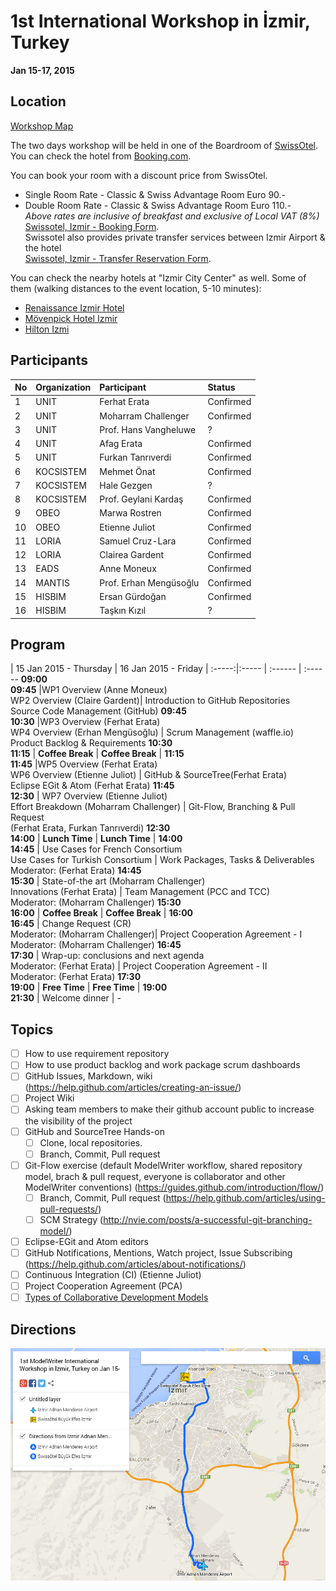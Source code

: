 1st International Workshop in İzmir, Turkey
===
**Jan 15-17, 2015**

Location
---
[Workshop Map](https://www.google.com/maps/d/viewer?mid=z3T2wGQj_Uvw.k7fX60C9jOuM)

The two days workshop will be held in one of the Boardroom of [SwissOtel](http://www.swissotel.com/hotels/izmir/). You can check the hotel from [Booking.com](http://www.booking.com/hotel/tr/swissotel-grand-efes-izmir.en-gb.html). 

You can book your room with a discount price from SwissOtel. 

* Single Room Rate - Classic & Swiss Advantage Room Euro 90.-  
* Double Room Rate - Classic & Swiss Advantage Room Euro 110.-  
*Above rates are inclusive of breakfast and exclusive of Local VAT (8%)*  
[Swissotel, Izmir - Booking Form](https://github.com/ModelWriter/Workshops/raw/master/Documents/Reservation_Form_for_Swissotel_Izmir.docx).  
Swissotel also provides private transfer services between Izmir Airport & the hotel  
[Swissotel, Izmir - Transfer Reservation Form](https://github.com/ModelWriter/Workshops/raw/master/Documents/Transfer_Form_for_Swissotel_Izmir.docx).

You can check the nearby hotels at "Izmir City Center" as well. Some of them (walking distances to the event location, 5-10 minutes):
* [Renaissance Izmir Hotel](http://www.booking.com/hotel/tr/renaissance-izmir.en-gb.html)
* [Mövenpick Hotel Izmir](http://www.booking.com/hotel/tr/movenpick-izmir.en-gb.html)
* [Hilton Izmi](http://www.booking.com/hotel/tr/hilton-izmir.en-gb.html)


Participants
---

No | Organization  | Participant |Status
:-- | :------ | :--- | :---
1 | UNIT | Ferhat Erata | Confirmed
2 | UNIT | Moharram Challenger | Confirmed
3 | UNIT | Prof. Hans Vangheluwe | ?
4 | UNIT | Afag Erata | Confirmed
5 | UNIT | Furkan Tanrıverdi | Confirmed
6 | KOCSISTEM | Mehmet Önat | Confirmed
7 | KOCSISTEM | Hale Gezgen | ?
8 | KOCSISTEM | Prof. Geylani Kardaş | Confirmed
9 | OBEO | Marwa Rostren | Confirmed
10 | OBEO | Etienne Juliot | Confirmed
11 | LORIA | Samuel Cruz-Lara | Confirmed
12 | LORIA | Clairea Gardent | Confirmed
13 | EADS |Anne Moneux  | Confirmed
14 | MANTIS | Prof. Erhan Mengüsoğlu  | Confirmed
15 | HISBIM | Ersan Gürdoğan | Confirmed
16 | HISBIM | Taşkın Kızıl | ?

Program
-----

 | 15 Jan 2015 - Thursday | 16 Jan 2015 - Friday |
:-----:|:----- | :------ | :------
**09:00<br>09:45** |WP1 Overview (Anne Moneux)<br>WP2 Overview (Claire Gardent)|  Introduction to GitHub Repositories<br>Source Code Management (GitHub) 
**09:45<br>10:30** |WP3 Overview (Ferhat Erata)<br>WP4 Overview (Erhan Mengüsoğlu) | Scrum Management (waffle.io)<br>Product Backlog & Requirements 
**10:30<br>11:15** | **Coffee Break** |  **Coffee Break** |
**11:15<br>11:45** |WP5 Overview (Ferhat Erata)<br> WP6 Overview (Etienne Juliot) | GitHub & SourceTree(Ferhat Erata)<br> Eclipse EGit & Atom (Ferhat Erata)
**11:45<br>12:30** | WP7 Overview (Etienne Juliot)<br> Effort Breakdown (Moharram Challenger) | Git-Flow, Branching & Pull Request <br> (Ferhat Erata, Furkan Tanrıverdi) 
**12:30<br>14:00** | **Lunch Time** | **Lunch Time** |
**14:00<br>14:45** | Use Cases for French Consortium<br>Use Cases for Turkish Consortium | Work Packages, Tasks & Deliverables<br>Moderator: (Ferhat Erata)
**14:45<br>15:30** | State-of-the art (Moharram Challenger)<br>Innovations (Ferhat Erata) | Team Management (PCC and TCC)<br>Moderator: (Moharram Challenger) 
**15:30<br>16:00** | **Coffee Break** | **Coffee Break** |
**16:00<br>16:45** | Change Request (CR)<br>Moderator: (Moharram Challenger)| Project Cooperation Agreement - I<br> Moderator: (Moharram Challenger)
**16:45<br>17:30** | Wrap-up: conclusions and next agenda <br> Moderator: (Ferhat Erata) | Project Cooperation Agreement - II<br> Moderator: (Ferhat Erata) 
**17:30<br>19:00** | **Free Time** | **Free Time** |
**19:00<br>21:30** | Welcome dinner | -

Topics
---
* [ ] How to use requirement repository
* [ ] How to use product backlog and work package scrum dashboards
* [ ] GitHub Issues, Markdown, wiki (https://help.github.com/articles/creating-an-issue/)
* [ ] Project Wiki
* [ ] Asking team members to make their github account public to increase the visibility of the project
* [ ] GitHub and SourceTree Hands-on
  * [ ] Clone, local repositories.
  * [ ] Branch, Commit, Pull request
* [ ] Git-Flow exercise (default ModelWriter workflow, shared repository model, brach & pull request, everyone is collaborator and other ModelWriter conventions) (https://guides.github.com/introduction/flow/)
  * [ ] Branch, Commit, Pull request (https://help.github.com/articles/using-pull-requests/)
  * [ ] SCM Strategy (http://nvie.com/posts/a-successful-git-branching-model/)
* [ ] Eclipse-EGit and Atom editors
* [ ] GitHub Notifications, Mentions, Watch project, Issue Subscribing (https://help.github.com/articles/about-notifications/)
* [ ] Continuous Integration (CI) (Etienne Juliot)
* [ ] Project Cooperation Agreement (PCA)
* [ ] [Types of Collaborative Development Models](https://help.github.com/articles/using-pull-requests/#types-of-collaborative-development-models)

Directions
---

![<img src="http://www.google.com.au/images/nav_logo7.png">](https://raw.githubusercontent.com/ModelWriter/Workshops/master/Documents/Workshop_Map.png)

